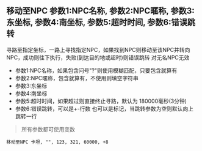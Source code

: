 ## 移动至NPC 参数1:NPC名称, 参数2:NPC暱称, 参数3:东坐标, 参数4:南坐标, 参数5:超时时间, 参数6:错误跳转
寻路至指定坐标，一路上寻找指定NPC，如果找到NPC则移动至该NPC并转向NPC，成功则往下执行，失败(到达目的地或超时)则错误跳转
对无名NPC无效


- 参数1:NPC名称，如果包含问号"?"则使用模糊匹配，只要包含就算有
- 参数2:NPC暱称，包含就算有，不使用则填空字符串
- 参数3:东坐标
- 参数4:南坐标
- 参数5:超时时间，如果超过则直接终止寻路，默认为 180000毫秒(3分钟)
- 参数6:错误跳转，可以是+-行数 也可以是标记，当跳转参数为空则默认向上跳转一行


> 所有参数都可使用变数

```
移动至NPC 卡坦, "", 123, 321, 60000, +8


```
